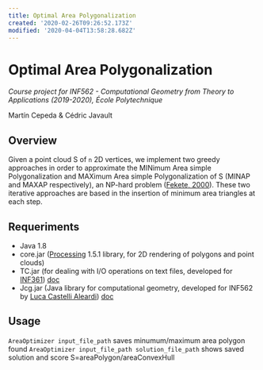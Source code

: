 ```yaml
---
title: Optimal Area Polygonalization
created: '2020-02-26T09:26:52.173Z'
modified: '2020-04-04T13:58:28.682Z'
---
```


# Optimal Area Polygonalization
*Course project for INF562 - Computational Geometry from Theory to Applications (2019-2020), École Polytechnique*

Martín Cepeda & Cédric Javault

## Overview

Given a point cloud S of `n` 2D vertices, we implement two greedy approaches in order to approximate the MINimum Area simple Polygonalization and MAXimum Area simple Polygonalization of S (MINAP and MAXAP respectively), an NP-hard problem ([Fekete, 2000](https://doi.org/10.1007/pl00009492)). These two iterative approaches are based in the insertion of minimum area triangles at each step. 

## Requeriments

- Java 1.8
- core.jar ([Processing](https://processing.org/) 1.5.1 library, for 2D rendering of polygons and point clouds)
- TC.jar (for dealing with I/O operations on text files, developed for [INF361](https://www.enseignement.polytechnique.fr/informatique/INF361/classeTC/)) [doc](https://www.enseignement.polytechnique.fr/informatique/INF361/classeTC/tc/TC.html)
- Jcg.jar (Java library for computational geometry, developed for INF562 by [Luca Castelli Aleardi](http://www.lix.polytechnique.fr/~amturing/)) [doc](https://www.enseignement.polytechnique.fr/informatique/INF562/Java/doc/)

## Usage

`AreaOptimizer input_file_path` saves minumum/maximum area polygon found
`AreaOptimizer input_file_path solution_file_path` shows saved solution and score S=areaPolygon/areaConvexHull
